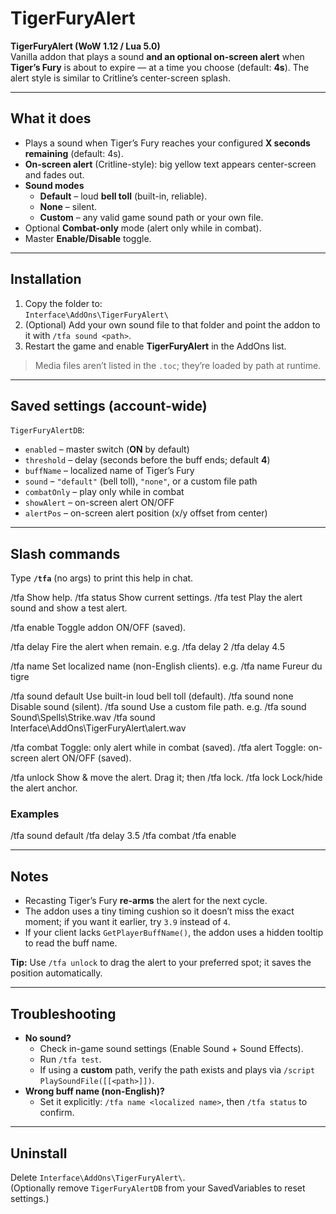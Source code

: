 # TigerFuryAlert

**TigerFuryAlert (WoW 1.12 / Lua 5.0)**  
Vanilla addon that plays a sound **and an optional on-screen alert** when **Tiger’s Fury** is about to expire — at a time you choose (default: **4s**). The alert style is similar to Critline’s center-screen splash.

---

## What it does

- Plays a sound when Tiger’s Fury reaches your configured **X seconds remaining** (default: 4s).
- **On-screen alert** (Critline-style): big yellow text appears center-screen and fades out.
- **Sound modes**
  - **Default** – loud **bell toll** (built-in, reliable).
  - **None** – silent.
  - **Custom** – any valid game sound path or your own file.
- Optional **Combat-only** mode (alert only while in combat).
- Master **Enable/Disable** toggle.

---

## Installation

1. Copy the folder to:  
   `Interface\AddOns\TigerFuryAlert\`
2. (Optional) Add your own sound file to that folder and point the addon to it with `/tfa sound <path>`.
3. Restart the game and enable **TigerFuryAlert** in the AddOns list.

> Media files aren’t listed in the `.toc`; they’re loaded by path at runtime.

---

## Saved settings (account-wide)

`TigerFuryAlertDB`:

- `enabled` – master switch (**ON** by default)
- `threshold` – delay (seconds before the buff ends; default **4**)
- `buffName` – localized name of Tiger’s Fury
- `sound` – `"default"` (bell toll), `"none"`, or a custom file path
- `combatOnly` – play only while in combat
- `showAlert` – on-screen alert ON/OFF
- `alertPos` – on-screen alert position (x/y offset from center)

---

## Slash commands

Type **`/tfa`** (no args) to print this help in chat.

/tfa Show help.
/tfa status Show current settings.
/tfa test Play the alert sound and show a test alert.

/tfa enable Toggle addon ON/OFF (saved).

/tfa delay <seconds> Fire the alert when <seconds> remain.
e.g. /tfa delay 2
/tfa delay 4.5

/tfa name <Buff Name> Set localized name (non-English clients).
e.g. /tfa name Fureur du tigre

/tfa sound default Use built-in loud bell toll (default).
/tfa sound none Disable sound (silent).
/tfa sound <path> Use a custom file path.
e.g. /tfa sound Sound\Spells\Strike.wav
/tfa sound Interface\AddOns\TigerFuryAlert\alert.wav

/tfa combat Toggle: only alert while in combat (saved).
/tfa alert Toggle: on-screen alert ON/OFF (saved).

/tfa unlock Show & move the alert. Drag it; then /tfa lock.
/tfa lock Lock/hide the alert anchor.

### Examples

/tfa sound default
/tfa delay 3.5
/tfa combat
/tfa enable

---

## Notes

- Recasting Tiger’s Fury **re-arms** the alert for the next cycle.
- The addon uses a tiny timing cushion so it doesn’t miss the exact moment; if you want it earlier, try `3.9` instead of `4`.
- If your client lacks `GetPlayerBuffName()`, the addon uses a hidden tooltip to read the buff name.

**Tip:** Use `/tfa unlock` to drag the alert to your preferred spot; it saves the position automatically.

---

## Troubleshooting

- **No sound?**
  - Check in-game sound settings (Enable Sound + Sound Effects).
  - Run `/tfa test`.
  - If using a **custom** path, verify the path exists and plays via `/script PlaySoundFile([[<path>]])`.
- **Wrong buff name (non-English)?**
  - Set it explicitly: `/tfa name <localized name>`, then `/tfa status` to confirm.

---

## Uninstall

Delete `Interface\AddOns\TigerFuryAlert\`.  
(Optionally remove `TigerFuryAlertDB` from your SavedVariables to reset settings.)

